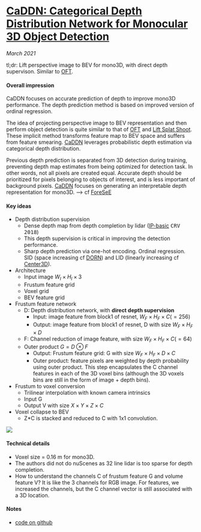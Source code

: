 # [CaDDN: Categorical Depth Distribution Network for Monocular 3D Object Detection](https://arxiv.org/abs/2103.01100)

_March 2021_

tl;dr: Lift perspective image to BEV for mono3D, with direct depth supervison. Similar to [OFT](oft.md).

#### Overall impression
CaDDN focuses on accurate prediction of depth to improve mono3D performance. The depth prediction method is based on improved version of ordinal regression.

The idea of projecting perspective image to BEV representation and then perform object detection is quite similar to that of [OFT](oft.md) and [Lift Splat Shoot](lift_splat_shoot.md). These implicit method transforms feature map to BEV space and suffers from feature smearing. [CaDDN](caddn.md) leverages probabilistic depth estimation via categorical depth distribution.

Previous depth prediction is separated from 3D detection during training, preventing depth map estimates from being optimized for detection task. In other words, not all pixels are created equal. Accurate depth should be prioritized for pixels belonging to objects of interest, and is less important of background pixels.  [CaDDN](caddn.md) focuses on generating an interpretable depth representation for mono3D. --> cf [ForeSeE](foresee_mono3dod.md)

#### Key ideas
- Depth distribution supervision
	- Dense depth map from depth completion by lidar ([IP-basic](https://github.com/kujason/ip_basic) <kbd>CRV 2018</kbd>)
	- This depth supervision is critical in improving the detection performance. 
	- Sharp depth prediction via one-hot encoding. Ordinal regression. SID (space increasing cf [DORN](dorn.md)) and LID (linearly increasing cf [Center3D](center3d.md)).
- Architecture
	- Input image $W_I \times H_I \times 3$
	- Frustum feature grid
	- Voxel grid 
	- BEV feature grid
- Frustum feature network
	- D: Depth distribution network, with **direct depth supervision**
		- Input: image feature from block1 of resnet, $W_F \times H_F \times C(=256)$
		- Output: image feature from block1 of resnet, D with size $W_F \times H_F \times D$
	- F: Channel reduction of image feature, with size $W_F \times H_F \times C(=64)$
	- Outer product $G=D \otimes F$
		- Output: Frustum feature grid: G with size $W_F \times H_F \times D \times C$ 
		- Outer product: feature pixels are weighted by depth probability using outer product. This step encapsulates the C channel features in each of the 3D voxel bins (although the 3D voxels bins are still in the form of image + depth bins). 
- Frustum to voxel conversion
	- Trilinear interpolation with known camera intrinsics
	- Input G
	- Output V with size $X \times Y \times Z \times C$
- Voxel collapse to BEV
	- Z*C is stacked and reduced to C with 1x1 convolution. 

![](https://owen-liuyuxuan.github.io/papers_reading_sharing.github.io/3dDetection/res/caddn_arch.png)

#### Technical details
- Voxel size = 0.16 m for mono3D.
- The authors did not do nuScenes as 32 line lidar is too sparse for depth completion.
- How to understand the channels C of frustum feature G and volume feature V? It is like the 3 channels for RGB image. For features, we increased the channels, but the C channel vector is still associated with a 3D location. 


#### Notes
- [code on github](https://github.com/TRAILab/CaDDN)

